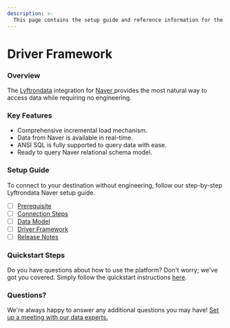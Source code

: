 ```yaml
---
description: >-
  This page contains the setup guide and reference information for the Naver source connector.
---
```


# Driver Framework

### Overview

The [Lyftrondata](https://www.lyftrondata.com/) integration for [Naver](https://www.lyftrondata.com/integration/naver/)[ ](https://www.lyftrondata.com/integration/naver/)provides the most natural way to access data while requiring no engineering.

### Key Features

* Comprehensive incremental load mechanism.
* Data from Naver is available in real-time.&#x20;
* ANSI SQL is fully supported to query data with ease.
* Ready to query Naver relational schema model.

### Setup Guide

To connect to your destination without engineering, follow our step-by-step Lyftrondata Naver setup guide.

* [ ] [Prerequisite](../../marketing-analytics/naver/prerequisite.md)
* [ ] [Connection Steps](../../marketing-analytics/naver/connection-steps.md)
* [ ] [Data Model](../../marketing-analytics/naver/data-model/)
* [ ] [Driver Framework](../../marketing-analytics/naver/driver-framework/)
* [ ] [Release Notes](../../marketing-analytics/naver/release-notes.md)

### Quickstart Steps

Do you have questions about how to use the platform? Don't worry; we've got you covered. Simply follow the quickstart instructions [here](../../../quickstart-steps.md).

### Questions? <a href="#questions" id="questions"></a>

We're always happy to answer any additional questions you may have! [Set up a meeting with our data experts.](https://www.lyftrondata.com/book-a-meeting/)


